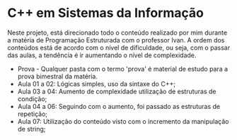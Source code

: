 # C++ em Sistemas da Informação

Neste projeto, está direcionado todo o conteúdo realizado por mim durante a matéria de Programação Estruturada com o professor Ivan.
A ordem dos conteúdos está de acordo com o nível de dificuldade, ou seja, com o passar das aulas, a tendência é ir aumentando o nível de complexidade.

- Prova - Qualquer pasta com o termo 'prova' é material de estudo para a prova bimestral da matéria.
- Aula 01 a 02: Lógicas simples, uso da sintaxe do C++;
- Aula 03 a 04: Aumento de complexidade utilização de estruturas de condição;
- Aula 04 a 06: Seguindo com o aumento, foi passado as estruturas de repetição;
- Aula 07: Utilização do conteúdo visto com o incremento da manipulação de string;
